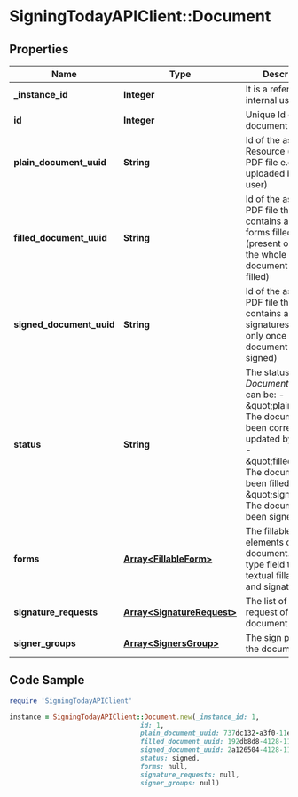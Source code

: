 # SigningTodayAPIClient::Document

## Properties

Name | Type | Description | Notes
------------ | ------------- | ------------- | -------------
**_instance_id** | **Integer** | It is a reference for internal use | [optional] [readonly] 
**id** | **Integer** | Unique Id of the document | [optional] 
**plain_document_uuid** | **String** | Id of the associated Resource (plain PDF file e.g. the one uploaded by the user) | [optional] 
**filled_document_uuid** | **String** | Id of the associated PDF file that contains all the forms filled (present only once the whole document has been filled) | [optional] [readonly] 
**signed_document_uuid** | **String** | Id of the associated PDF file that contains all the signatures  (present only once the whole document has been signed) | [optional] [readonly] 
**status** | **String** | The status of the _Document_, which can be: - \&quot;plain\&quot;: The document has been correctly updated by the user - \&quot;filled\&quot;: The document has been filled - \&quot;signed\&quot;: The document has been signed  | [optional] [readonly] 
**forms** | [**Array&lt;FillableForm&gt;**](FillableForm.md) | The fillable elements of the document. Use the type field to identify textual fillable fields and signature fields | [optional] 
**signature_requests** | [**Array&lt;SignatureRequest&gt;**](SignatureRequest.md) | The list of signature request of the document | [optional] 
**signer_groups** | [**Array&lt;SignersGroup&gt;**](SignersGroup.md) | The sign plan for the document | [optional] 

## Code Sample

```ruby
require 'SigningTodayAPIClient'

instance = SigningTodayAPIClient::Document.new(_instance_id: 1,
                                 id: 1,
                                 plain_document_uuid: 737dc132-a3f0-11e9-a2a3-2a2ae2dbcce4,
                                 filled_document_uuid: 192db8d8-4128-11ea-b77f-2e728ce88125,
                                 signed_document_uuid: 2a126504-4128-11ea-b77f-2e728ce88125,
                                 status: signed,
                                 forms: null,
                                 signature_requests: null,
                                 signer_groups: null)
```


